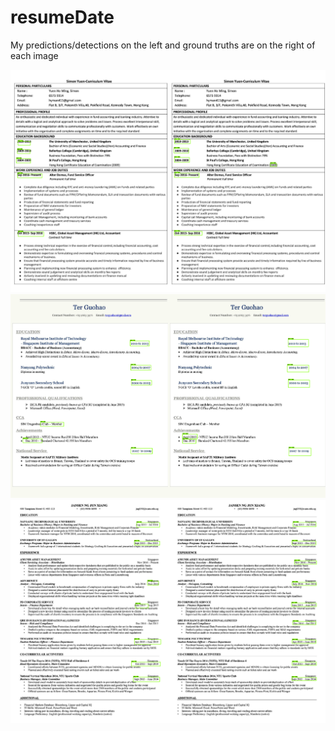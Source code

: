 # resumeDate

My predictions/detections on the left and ground truths are on the right of each image

![alt text](https://raw.githubusercontent.com/fakturk/resumeDate/master/individualImage%20(2).png)
![alt text](https://raw.githubusercontent.com/fakturk/resumeDate/master/individualImage%20(3).png)
![alt text](https://raw.githubusercontent.com/fakturk/resumeDate/master/individualImage%20(4).png)

